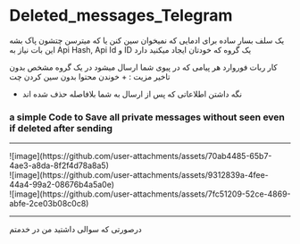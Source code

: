 # Deleted_messages_Telegram
یک سلف بسار ساده برای ادمایی که نمیخوان سین کنن یا که میترسن چتشون پاک بشه
این بات نیاز به Api Hash, Api Id و ID یک گروه که خودتان ایجاد میکنید دارد 

کار ربات فوروارد هر پیامی که در پیوی شما ارسال میشود در یک گروه مشخص بدون تاخیر 
مزیت :
+‌ خوندن محتوا بدون سین کردن چت  
+ نگه داشتن اطلاعاتی که پس از ارسال به شما بلافاصله حذف شده اند
### a simple Code to Save all private messages without seen even if deleted after sending 
<hr>
![image](https://github.com/user-attachments/assets/70ab4485-65b7-4ae3-a8da-8f2f4d78a8a5)
<br>
![image](https://github.com/user-attachments/assets/9312839a-4fee-44a4-99a2-08676b4a5a0e)
<br>
![image](https://github.com/user-attachments/assets/7fc51209-52ce-4869-abfe-2ce03b08c0c8)
<hr>


درصورتی که سوالی داشتید من در خدمتم 
